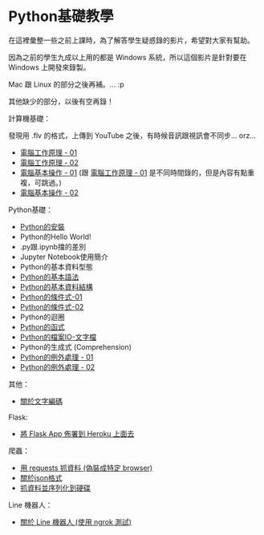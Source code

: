 # Python基礎教學

在這裡彙整一些之前上課時，為了解答學生疑惑錄的影片，希望對大家有幫助。

因為之前的學生九成以上用的都是 Windows 系統，所以這個影片是針對要在 Windows 上開發來錄製。

Mac 跟 Linux 的部分之後再補。... :p

其他缺少的部分，以後有空再錄！

計算機基礎：

發現用 \.flv 的格式，上傳到 YouTube 之後，有時候音訊跟視訊會不同步... orz...

* [電腦工作原理 - 01](https://youtu.be/26EaLKPiskc)
* [電腦工作原理 - 02](https://youtu.be/hwZt5688CIs)
* [電腦基本操作 - 01](https://goo.gl/AVFtnz) (跟 [電腦工作原理 - 01](https://youtu.be/26EaLKPiskc) 是不同時間錄的，但是內容有點重複，可跳過。)
* [電腦基本操作 - 02](https://goo.gl/JAjGA2)

Python基礎：

* [Python的安裝](https://goo.gl/zczm4x)
* Python的Hello World!
* \.py跟\.ipynb擋的差別
* Jupyter Notebook使用簡介
* Python的基本資料型態
* [Python的基本語法](https://goo.gl/fNQXep)
* [Python的基本資料結構](https://goo.gl/4VYVA6)
* [Python的條件式-01](https://goo.gl/WrVkmf)
* [Python的條件式-02](https://goo.gl/JM9MoN)
* Python的迴圈
* [Python的函式](https://goo.gl/FW2MmW)
* [Python的檔案IO-文字檔](https://goo.gl/bsxUqd)
* Python的生成式 (Comprehension)
* [Python的例外處理 - 01](https://goo.gl/yLk6gr)
* [Python的例外處理 - 02](https://goo.gl/9RkQhS)

其他：

* [關於文字編碼](https://goo.gl/cKRJ8j)

Flask:

* [將 Flask App 佈署到 Heroku 上面去](https://goo.gl/skVcLN)

爬蟲：

* [用 requests 抓資料 (偽裝成特定 browser)](https://goo.gl/wLdEVj)
* [關於json格式](https://goo.gl/cCaaez)
* [抓資料並序列化到硬碟](https://goo.gl/ecTUnY)

Line 機器人：

* [關於 Line 機器人 (使用 ngrok 測試)](https://goo.gl/n4ETTw)


